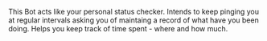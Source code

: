 This Bot acts like your personal status checker. 
Intends to keep pinging you at regular intervals asking you of maintaing a record of what have you been doing.
Helps you keep track of time spent - where and how much.

